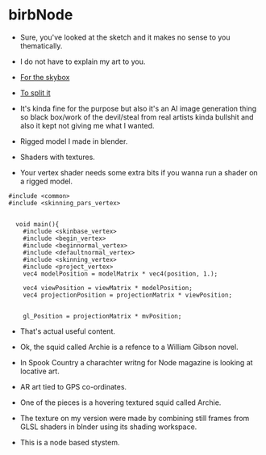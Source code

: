 # birbNode

- Sure, you've looked at the sketch and it makes no sense to you thematically. 
- I do not have to explain my art to you. 



- [For the skybox](https://skybox.blockadelabs.com/)
- [To split it](https://matheowis.github.io/HDRI-to-CubeMap/)
- It's kinda fine for the purpose but also it's an AI image generation thing so black box/work of the devil/steal from real artists kinda bullshit and also it kept not giving me what I wanted. 

- Rigged model I made in blender. 
- Shaders with textures. 

- Your vertex shader needs some extra bits if you wanna run a shader on a rigged model.
```
#include <common>
#include <skinning_pars_vertex>


  void main(){
    #include <skinbase_vertex>
    #include <begin_vertex>
    #include <beginnormal_vertex>
    #include <defaultnormal_vertex>
    #include <skinning_vertex>
    #include <project_vertex>
    vec4 modelPosition = modelMatrix * vec4(position, 1.);

    vec4 viewPosition = viewMatrix * modelPosition;
    vec4 projectionPosition = projectionMatrix * viewPosition;
  

    gl_Position = projectionMatrix * mvPosition;
```

- That's actual useful content. 

- Ok, the squid called Archie is a refence to a William Gibson novel.
- In Spook Country a charachter writng for Node magazine is looking at locative art.
- AR art tied to GPS co-ordinates. 
- One of the pieces is a hovering textured squid called Archie. 
- The texture on my version were made by combining still frames from GLSL shaders in blnder using its shading workspace.
- This is a node based stystem. 